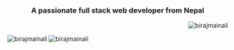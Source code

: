 <h3 align="center">A passionate full stack web developer from Nepal</h3>

<p align="right"> <img src="https://komarev.com/ghpvc/?username=birajmainali&label=Profile%20views&color=0e75b6&style=flat" alt="birajmainali" /> </p>

<div style="display: inline; margin:auto;" align="center">
<p><img align="left" src="https://github-readme-stats.vercel.app/api?username=birajmainali&show_icons=true&locale=en" alt="birajmainali" /></p>
<p><img align="left" src="https://github-readme-stats.vercel.app/api/top-langs?username=birajmainali&show_icons=true&locale=en&layout=compact" alt="birajmainali" /></p>
</div>
